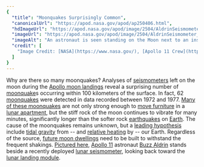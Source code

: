 ```yaml
---
{
  "title": "Moonquakes Surprisingly Common",
  "canonicalUrl": "https://apod.nasa.gov/apod/ap250406.html",
  "hdImageUrl": "https://apod.nasa.gov/apod/image/2504/AldrinSeismometer_Apollo11_3000.jpg",
  "imageUrl": "https://apod.nasa.gov/apod/image/2504/AldrinSeismometer_Apollo11_960.jpg",
  "imageAlt": "An astronaut is seen standing on the Moon next to an instrument with the lunar lander several meters in the distance. The dark of deep space covers the top of the frame. Please see the explanation for more detailed information.",
  "credit": [
    "Image Credit: [NASA](https://www.nasa.gov/), [Apollo 11 Crew](https://www.nasa.gov/history/alsj/a11/a11.html)"
  ]
}
---
```


Why are there so many moonquakes? Analyses of [seismometers](https://en.wikipedia.org/wiki/Seismometer) left on the moon during the [Apollo moon landings](https://nssdc.gsfc.nasa.gov/planetary/lunar/apolloland.html) reveal a surprising number of [moonquake](https://en.wikipedia.org/wiki/Quake_\(natural_phenomenon\)#Moonquake)s occurring within 100 kilometers of the surface. In fact, 62 [moonquakes](https://ui.adsabs.harvard.edu/abs/1977Sci...196..979T/abstract) were detected in data recorded between 1972 and 1977. [Many of these moonquakes](https://science.nasa.gov/moon/moonquakes/) are not only strong enough to [move furniture](https://www.youtube.com/watch?v=A75icqf9M6w) in a [lunar apartment](https://www.nasa.gov/blogs/missions/2020/10/28/lunar-living-nasas-artemis-base-camp-concept/), but the stiff rock of the moon continues to vibrate for many minutes, significantly longer than the softer rock [earthquakes](https://earthquake.usgs.gov/earthquakes/map/) on [Earth](http://antwrp.gsfc.nasa.gov/apod/image/0208/earthlights02_dmsp_big.jpg). The cause of the moonquakes remains unknown, but a [leading hypothesis](https://ui.adsabs.harvard.edu/abs/2017JGRE..122.1487K/abstract) include [tidal gravity](https://en.wikipedia.org/wiki/Tidal_force) from -- and [relative heating](https://i.pinimg.com/736x/21/aa/a2/21aaa23cfe7dbdd0a2201d68c94c1dbf.jpg) by -- our Earth. Regardless of the source, [future moon dwellings](https://apod.nasa.gov/apod/ap171025.html) need to be built to withstand the frequent shakings. [Pictured here](https://www.flickr.com/photos/nasacommons/9457418581/in/album-72157634973926806/), [Apollo 11](https://www.nasa.gov/history/apollo-11-mission-overview/) astronaut [Buzz Aldrin](https://www.nasa.gov/former-astronaut-edwin-buzz-aldrin/) stands beside a recently deployed [lunar seismometer](https://science.nasa.gov/resource/apollo-11-seismic-experiment/), looking back toward the [lunar landing module](https://apod.nasa.gov/apod/ap030920.html).

